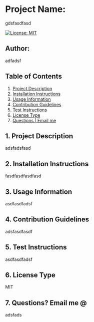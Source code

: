 # Project Name:

 gdsfasdfasd

[![License: MIT](https://img.shields.io/badge/License-MIT-yellow.svg)](https://opensource.org/licenses/MIT)

## Author:

 adfadsf

## Table of Contents
<!--ts-->
1. [ Project Description ](#desc)
2. [ Installation Instructions ](#inst)
3. [ Usage Information ](#use)
4. [ Contribution Guidelines ](#guide)
5. [ Test Instructions ](#test)
6. [ License Type ](#l-type)
7. [ Questions | Email me ](#email)


<!--te-->
<a name="desc"></a>
## 1. Project Description

adsfadsfasd
<a name="inst"></a>
## 2. Installation Instructions

 fasdfasdfasdfasd

<a name="use"></a>
## 3. Usage Information

 asdfasdfadsf

<a name="guide"></a>
## 4. Contribution Guidelines

 adsfasdfasdf

<a name="test"></a>
## 5. Test Instructions

 asdfasdfadsf

<a name="l-type"></a>
## 6. License Type

 MIT

<a name="email"></a>
## 7. Questions? Email me @

 adsfads

